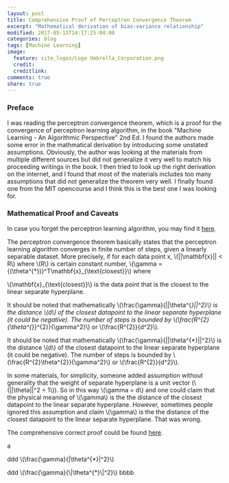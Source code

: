 ```yaml
---
layout: post
title: Comprehensive Proof of Perceptron Convergence Theorem
excerpt: "Mathematical derivation of bias-variance relationship"
modified: 2017-05-13T14:17:25-04:00
categories: blog
tags: [Machine Learning]
image:
  feature: site_logos/Logo Umbrella_Corporation.png
  credit: 
  creditlink: 
comments: true
share: true
---
```


### Preface

I was reading the perceptron convergence theorem, which is a proof for the convergence of perceptron learning algorithm, in the book "Machine Learning - An Algorithmic Perspective" 2nd Ed. I found the authors made some error in the mathmatical derivation by introducing some unstated assumptions. Obviously, the author was looking at the materials from multiple different sources but did not generalize it very well to match his proceeding writings in the book. I then tried to look up the right derivation on the internet, and I found that most of the materials includes too many assumptions that did not generalize the theorem very well. I finally found one from the MIT opencourse and I think this is the best one I was looking for.

### Mathematical Proof and Caveats

In case you forget the perceptron learning algorithm, you may find it [here](/downloads/blog/2017-05-15-Perceptron-Convergence-Theorem/perceptron_learning_algorithm.pdf).

The perceptron convergence theorem basically states that the perceptron learning algorithm converges in finite number of steps, given a linearly separable dataset. More precisely, if for each data point x, \\(\|\|\mathbf{x}\|\| < R\\) where \\(R\\) is certain constant number,  \\(\gamma = {(\theta^{*})}^T\mathbf{x}_{\text{closest}}\\) where 

\\(\mathbf{x}_{\text{closest}}\\) is the data point that is the closest to the linear separate hyperplane. 

It should be noted that mathematically \\(\frac{\gamma}{\|\|\theta^{*}\|\|^2}\\) is the distance \\(d\\) of the closest datapoint to the linear separate hyperplane (it could be negative). The number of steps is bounded by \\(\frac{R^{2}{\theta^{*}}^{2}}{\gamma^2}\\) or \\(\frac{R^{2}}{d^2}\\).

It should be noted that mathematically \\(\frac{\gamma}{\|\|\theta^{*}\|\|^2}\\) is the distance \\(d\\) of the closest datapoint to the linear separate hyperplane (it could be negative). The number of steps is bounded by \\(\frac{R^{2}\theta^{2}}{\gamma^2}\\) or \\(\frac{R^{2}}{d^2}\\).

In some materials, for simplicity, someone added assumption without generality that the weight of separate hyperplane is a unit vector (\\(\|\|\theta\|\|^2 = 1\\)). So in this way \\(\gamma = d\\) and one could claim that the physical meaning of \\(\gamma\\) is the the distance of the closest datapoint to the linear separate hyperplane. However, sometimes people ignored this assumption and claim \\(\gamma\\) is the the distance of the closest datapoint to the linear separate hyperplane. That was wrong.

The comprehensive correct proof could be found [here](/downloads/blog/2017-05-15-Perceptron-Convergence-Theorem/perceptron_convergence_theorem.pdf).

a

ddd \\(\frac{\gamma}{\|\theta^{*}\|^2}\\)

ddd \\(\frac{\gamma}{\\|\theta^{*}\\|^2}\\)
bbbb

